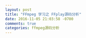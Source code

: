 ```yaml
---
layout: post
title: "FFmpeg 学习之 FFplay源码分析"
date: 2016-11-05 21:03:58 -0700
comments: true
categories: ffmpeg源码分析
---
```

